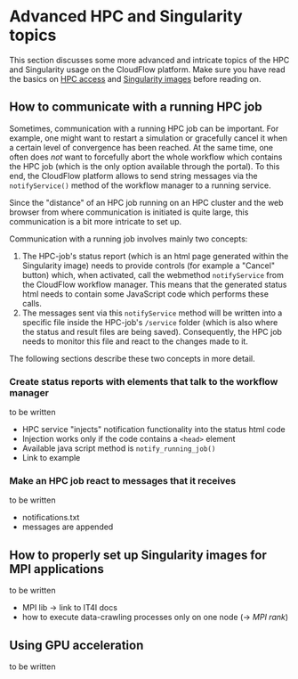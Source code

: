 # Advanced HPC and Singularity topics
This section discusses some more advanced and intricate topics of the HPC and
Singularity usage on the CloudFlow platform. Make sure you have read the
basics on [HPC access](basics_hpc.md) and [Singularity images](basics_singularity.md)
before reading on.

## How to communicate with a running HPC job
Sometimes, communication with a running HPC job can be important. For example,
one might want to restart a simulation or gracefully cancel it when a certain
level of convergence has been reached. At the same time, one often does _not_
want to forcefully abort the whole workflow which contains the HPC job (which is
the only option available through the portal). To this end, the CloudFlow
platform allows to send string messages via the `notifyService()` method of the
workflow manager to a running service.

Since the "distance" of an HPC job running on an HPC cluster and the web browser
from where communication is initiated is quite large, this communication is a
bit more intricate to set up.

Communication with a running job involves mainly two concepts:
1. The HPC-job's status report (which is an html page generated within the 
   Singularity image) needs to provide controls (for example a "Cancel" button)
   which, when activated, call the webmethod `notifyService` from the CloudFlow
   workflow manager. This means that the generated status html needs to contain
   some JavaScript code which performs these calls.
2. The messages sent via this `notifyService` method will be written into a
   specific file inside the HPC-job's `/service` folder (which is also where the
   status and result files are being saved). Consequently, the HPC job needs to
   monitor this file and react to the changes made to it.

The following sections describe these two concepts in more detail.

### Create status reports with elements that talk to the workflow manager
to be written

* HPC service "injects" notification functionality into the status html code
* Injection works only if the code contains a `<head>` element
* Available java script method is `notify_running_job()`
* Link to example

### Make an HPC job react to messages that it receives
to be written

* notifications.txt
* messages are appended

## How to properly set up Singularity images for MPI applications
to be written

* MPI lib -> link to IT4I docs
* how to execute data-crawling processes only on one node (-> _MPI rank_)

## Using GPU acceleration
to be written